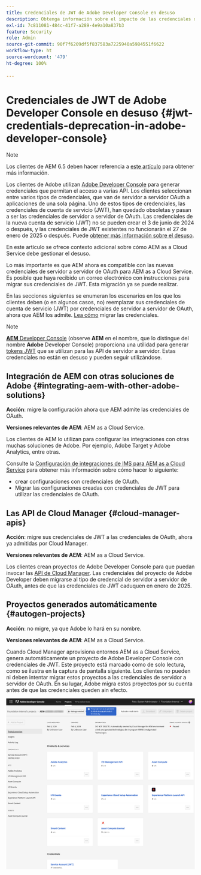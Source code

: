 ```yaml
---
title: Credenciales de JWT de Adobe Developer Console en desuso
description: Obtenga información sobre el impacto de las credenciales de JWT en desuso de Adobe Developer Console en AEM.
exl-id: 7c811081-484c-41f7-a289-4e9a10a837b3
feature: Security
role: Admin
source-git-commit: 90f7f6209df5f837583a7225940a5984551f6622
workflow-type: ht
source-wordcount: '479'
ht-degree: 100%

---
```


# Credenciales de JWT de Adobe Developer Console en desuso {#jwt-credentials-deprecation-in-adobe-developer-console}

>[!NOTE]
>
>Los clientes de AEM 6.5 deben hacer referencia a [este artículo](https://experienceleague.adobe.com/es/docs/experience-manager-65/content/security/jwt-credentials-deprecation-in-adobe-developer-console) para obtener más información.

Los clientes de Adobe utilizan [Adobe Developer Console](https://developer.adobe.com/console) para generar credenciales que permitan el acceso a varias API. Los clientes seleccionan entre varios tipos de credenciales, que van de servidor a servidor OAuth a aplicaciones de una sola página. Uno de estos tipos de credenciales, las credenciales de cuenta de servicio (JWT), han quedado obsoletas y pasan a ser las credenciales de servidor a servidor de OAuth. Las credenciales de la nueva cuenta de servicio (JWT) no se pueden crear el 3 de junio de 2024 o después, y las credenciales de JWT existentes no funcionarán el 27 de enero de 2025 o después. Puede [obtener más información sobre el desuso](https://developer.adobe.com/developer-console/docs/guides/authentication/ServerToServerAuthentication/migration/).

En este artículo se ofrece contexto adicional sobre cómo AEM as a Cloud Service debe gestionar el desuso.

Lo más importante es que AEM ahora es compatible con las nuevas credenciales de servidor a servidor de OAuth para AEM as a Cloud Service. Es posible que haya recibido un correo electrónico con instrucciones para migrar sus credenciales de JWT. Esta migración ya se puede realizar.

En las secciones siguientes se enumeran los escenarios en los que los clientes deben (o en algunos casos, no) reemplazar sus credenciales de cuenta de servicio (JWT) por credenciales de servidor a servidor de OAuth, ahora que AEM los admite. [Lea cómo](https://developer.adobe.com/developer-console/docs/guides/authentication/ServerToServerAuthentication/migration/#migration-overview) migrar las credenciales.

>[!NOTE]
>
>[**AEM** Developer Console](/help/implementing/developing/introduction/development-guidelines.md#crxde-lite-and-developer-console) (observe **AEM** en el nombre, que lo distingue del nombre **Adobe** Developer Console) proporciona una utilidad para generar [tokens JWT](/help/implementing/developing/introduction/generating-access-tokens-for-server-side-apis.md) que se utilizan para las API de servidor a servidor. Estas credenciales no están en desuso y pueden seguir utilizándose.

## Integración de AEM con otras soluciones de Adobe {#integrating-aem-with-other-adobe-solutions}

**Acción**: migre la configuración ahora que AEM admite las credenciales de OAuth.

**Versiones relevantes de AEM**: AEM as a Cloud Service.

Los clientes de AEM lo utilizan para configurar las integraciones con otras muchas soluciones de Adobe. Por ejemplo, Adobe Target y Adobe Analytics, entre otras.

Consulte la [Configuración de integraciones de IMS para AEM as a Cloud Service](/help/security/setting-up-ims-integrations-for-aem-as-a-cloud-service.md) para obtener más información sobre cómo hacer lo siguiente:

* crear configuraciones con credenciales de OAuth.
* Migrar las configuraciones creadas con credenciales de JWT para utilizar las credenciales de OAuth.

## Las API de Cloud Manager {#cloud-manager-apis}

**Acción**: migre sus credenciales de JWT a las credenciales de OAuth, ahora ya admitidas por Cloud Manager.

**Versiones relevantes de AEM**: AEM as a Cloud Service.

Los clientes crean proyectos de Adobe Developer Console para que puedan invocar las [API de Cloud Manager](https://developer.adobe.com/experience-cloud/cloud-manager/guides/getting-started/create-api-integration/). Las credenciales del proyecto de Adobe Developer deben migrarse al tipo de credencial de servidor a servidor de OAuth, antes de que las credenciales de JWT caduquen en enero de 2025.

## Proyectos generados automáticamente {#autogen-projects}

**Acción**: no migre, ya que Adobe lo hará en su nombre.

**Versiones relevantes de AEM**: AEM as a Cloud Service.

Cuando Cloud Manager aprovisiona entornos AEM as a Cloud Service, genera automáticamente un proyecto de Adobe Developer Console con credenciales de JWT. Este proyecto está marcado como de solo lectura, como se ilustra en la captura de pantalla siguiente. Los clientes no pueden ni deben intentar migrar estos proyectos a las credenciales de servidor a servidor de OAuth. En su lugar, Adobe migra estos proyectos por su cuenta antes de que las credenciales queden ain efecto.

![Proyectos generados automáticamente](/help/security/assets/jwt-deprecation-autogen-projects.png)
